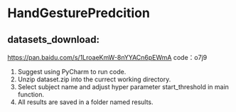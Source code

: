 # HandGesturePredcition

## datasets_download: 
  https://pan.baidu.com/s/1LroaeKmW-8nYYACn6pEWmA 
  code：o7j9 

1. Suggest using PyCharm to run code.
2. Unzip dataset.zip into the currect working directory.
3. Select subject name and adjust hyper parameter start_threshold in main function.
4. All results are saved in a folder named results.
